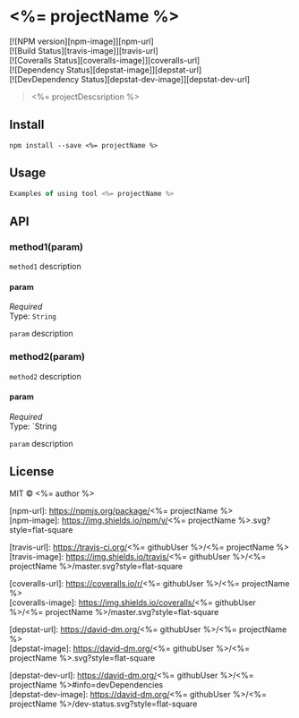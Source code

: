 # <%= projectName %>

[![NPM version][npm-image]][npm-url]		
[![Build Status][travis-image]][travis-url]		
[![Coveralls Status][coveralls-image]][coveralls-url]		
[![Dependency Status][depstat-image]][depstat-url]		
[![DevDependency Status][depstat-dev-image]][depstat-dev-url]		
 
> <%= projectDescsription %>

## Install

    npm install --save <%= projectName %>

## Usage

```js
Examples of using tool <%= projectName %>
```

## API

### method1(param)

```method1``` description

#### param

*Required*  
Type: `String`

```param``` description

### method2(param)

```method2``` description

#### param

*Required*  
Type: `String

```param``` description

## License

MIT © <%= author %>

[npm-url]: https://npmjs.org/package/<%= projectName %>		
[npm-image]: https://img.shields.io/npm/v/<%= projectName %>.svg?style=flat-square		
		
[travis-url]: https://travis-ci.org/<%= githubUser %>/<%= projectName %>		
[travis-image]: https://img.shields.io/travis/<%= githubUser %>/<%= projectName %>/master.svg?style=flat-square		
		
[coveralls-url]: https://coveralls.io/r/<%= githubUser %>/<%= projectName %>		
[coveralls-image]: https://img.shields.io/coveralls/<%= githubUser %>/<%= projectName %>/master.svg?style=flat-square		
		
[depstat-url]: https://david-dm.org/<%= githubUser %>/<%= projectName %>		
[depstat-image]: https://david-dm.org/<%= githubUser %>/<%= projectName %>.svg?style=flat-square		
		
[depstat-dev-url]: https://david-dm.org/<%= githubUser %>/<%= projectName %>#info=devDependencies		
[depstat-dev-image]: https://david-dm.org/<%= githubUser %>/<%= projectName %>/dev-status.svg?style=flat-square